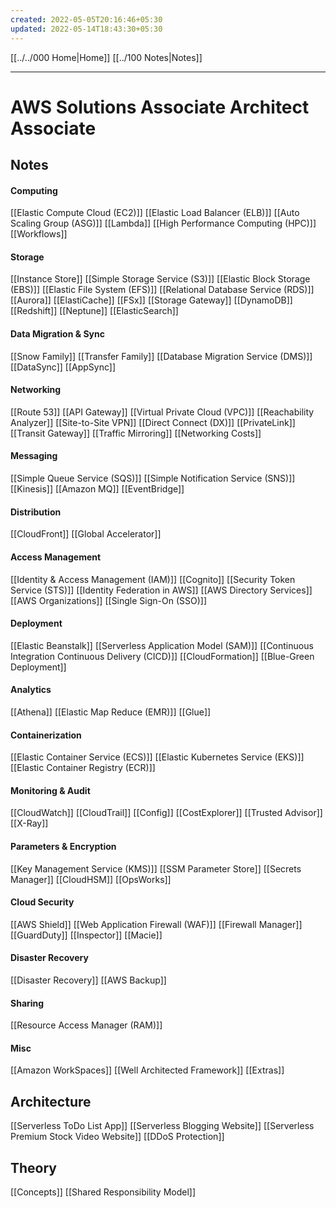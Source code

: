 ```yaml
---
created: 2022-05-05T20:16:46+05:30
updated: 2022-05-14T18:43:30+05:30
---
```


[[../../000 Home|Home]]
[[../100 Notes|Notes]]

---
# AWS Solutions Associate Architect Associate

## Notes

#### Computing
[[Elastic Compute Cloud (EC2)]]
[[Elastic Load Balancer (ELB)]]
[[Auto Scaling Group (ASG)]]
[[Lambda]]
[[High Performance Computing (HPC)]]
[[Workflows]]

#### Storage
[[Instance Store]]
[[Simple Storage Service (S3)]]
[[Elastic Block Storage (EBS)]]
[[Elastic File System (EFS)]]
[[Relational Database Service (RDS)]]
[[Aurora]]
[[ElastiCache]]
[[FSx]]
[[Storage Gateway]]
[[DynamoDB]]
[[Redshift]]
[[Neptune]]
[[ElasticSearch]]

#### Data Migration & Sync
[[Snow Family]]
[[Transfer Family]]
[[Database Migration Service (DMS)]]
[[DataSync]]
[[AppSync]]

#### Networking
[[Route 53]]
[[API Gateway]]
[[Virtual Private Cloud (VPC)]]
[[Reachability Analyzer]]
[[Site-to-Site VPN]]
[[Direct Connect (DX)]]
[[PrivateLink]]
[[Transit Gateway]]
[[Traffic Mirroring]]
[[Networking Costs]]

#### Messaging
[[Simple Queue Service (SQS)]]
[[Simple Notification Service (SNS)]]
[[Kinesis]]
[[Amazon MQ]]
[[EventBridge]]

#### Distribution
[[CloudFront]]
[[Global Accelerator]]

#### Access Management
[[Identity & Access Management (IAM)]]
[[Cognito]]
[[Security Token Service (STS)]]
[[Identity Federation in AWS]]
[[AWS Directory Services]]
[[AWS Organizations]]
[[Single Sign-On (SSO)]]

#### Deployment
[[Elastic Beanstalk]]
[[Serverless Application Model (SAM)]]
[[Continuous Integration Continuous Delivery (CICD)]]
[[CloudFormation]]
[[Blue-Green Deployment]]

#### Analytics
[[Athena]]
[[Elastic Map Reduce (EMR)]]
[[Glue]]

#### Containerization
[[Elastic Container Service (ECS)]]
[[Elastic Kubernetes Service (EKS)]]
[[Elastic Container Registry (ECR)]]

#### Monitoring & Audit
[[CloudWatch]]
[[CloudTrail]]
[[Config]]
[[CostExplorer]]
[[Trusted Advisor]]
[[X-Ray]]

#### Parameters & Encryption
[[Key Management Service (KMS)]]
[[SSM Parameter Store]]
[[Secrets Manager]]
[[CloudHSM]]
[[OpsWorks]]

#### Cloud Security
[[AWS Shield]]
[[Web Application Firewall (WAF)]]
[[Firewall Manager]]
[[GuardDuty]]
[[Inspector]]
[[Macie]]

#### Disaster Recovery
[[Disaster Recovery]]
[[AWS Backup]]

#### Sharing
[[Resource Access Manager (RAM)]]

#### Misc
[[Amazon WorkSpaces]]
[[Well Architected Framework]]
[[Extras]]

## Architecture
[[Serverless ToDo List App]]
[[Serverless Blogging Website]]
[[Serverless Premium Stock Video Website]]
[[DDoS Protection]]

## Theory
[[Concepts]]
[[Shared Responsibility Model]]
